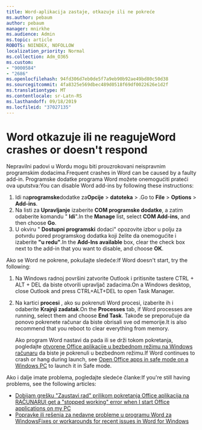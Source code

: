 ```yaml
---
title: Word-aplikacija zastaje, otkazuje ili ne pokreće
ms.author: pebaum
author: pebaum
manager: mnirkhe
ms.audience: Admin
ms.topic: article
ROBOTS: NOINDEX, NOFOLLOW
localization_priority: Normal
ms.collection: Adm_O365
ms.custom:
- "9000584"
- "2686"
ms.openlocfilehash: 94fd306d7eb0de5f7a9eb90b92ae49bd80c50d38
ms.sourcegitcommit: 4fa8325e569dbec489d0518f69df0022626e1d2f
ms.translationtype: MT
ms.contentlocale: sr-Latn-RS
ms.lasthandoff: 09/18/2019
ms.locfileid: "37027135"
---
```

# <a name="word-crashes-or-doesnt-respond"></a><span data-ttu-id="5d6ed-102">Word otkazuje ili ne reaguje</span><span class="sxs-lookup"><span data-stu-id="5d6ed-102">Word crashes or doesn't respond</span></span>

<span data-ttu-id="5d6ed-103">Nepravilni padovi u Wordu mogu biti prouzrokovani neispravnim programskim dodacima.</span><span class="sxs-lookup"><span data-stu-id="5d6ed-103">Frequent crashes in Word can be caused by a faulty add-in.</span></span> <span data-ttu-id="5d6ed-104">Programske dodatke programa Word možete onemogućiti prateći ova uputstva:</span><span class="sxs-lookup"><span data-stu-id="5d6ed-104">You can disable Word add-ins by following these instructions:</span></span>

1. <span data-ttu-id="5d6ed-105">Idi na**programske**dodatke za**Opcije** >  **datoteka** > .</span><span class="sxs-lookup"><span data-stu-id="5d6ed-105">Go to **File** > **Options** > **Add-ins**.</span></span>
2. <span data-ttu-id="5d6ed-106">Na listi za **Upravljanje** izaberite **COM programske dodatke**, a zatim odaberite komandu " **Idi**".</span><span class="sxs-lookup"><span data-stu-id="5d6ed-106">In the **Manage** list, select **COM Add-ins**, and then choose **Go**.</span></span>
3. <span data-ttu-id="5d6ed-107">U okviru " **Dostupni programski** dodaci" opozovite izbor u polju za potvrdu pored programskog dodatka koji želite da onemogućite i izaberite **"u redu"**.</span><span class="sxs-lookup"><span data-stu-id="5d6ed-107">In the **Add-Ins available** box, clear the check box next to the add-in that you want to disable, and choose **OK**.</span></span>

<span data-ttu-id="5d6ed-108">Ako se Word ne pokrene, pokušajte sledeće:</span><span class="sxs-lookup"><span data-stu-id="5d6ed-108">If Word doesn't start, try the following:</span></span>

1.   <span data-ttu-id="5d6ed-109">Na Windows radnoj površini zatvorite Outlook i pritisnite tastere CTRL + ALT + DEL da biste otvorili upravljač zadacima.</span><span class="sxs-lookup"><span data-stu-id="5d6ed-109">On a Windows desktop, close Outlook and press CTRL+ALT+DEL to open Task Manager.</span></span> 
2. <span data-ttu-id="5d6ed-110">Na kartici **procesi** , ako su pokrenuti Word procesi, izaberite ih i odaberite **Krajnji zadatak**.</span><span class="sxs-lookup"><span data-stu-id="5d6ed-110">On the **Processes** tab, if Word processes are running, select them and choose **End Task**.</span></span> <span data-ttu-id="5d6ed-111">Takođe se preporučuje da ponovo pokrenete računar da biste obrisali sve od memorije.</span><span class="sxs-lookup"><span data-stu-id="5d6ed-111">It is also recommend that you reboot to clear everything from memory.</span></span>

    <span data-ttu-id="5d6ed-112">Ako program Word nastavi da pada ili se drži tokom pokretanja, pogledajte [otvorene Office aplikacije u bezbednom režimu na Windows računaru](https://support.office.com/en-us/article/Open-Office-apps-in-safe-mode-on-a-Windows-PC-dedf944a-5f4b-4afb-a453-528af4f7ac72) da biste je pokrenuli u bezbednom režimu.</span><span class="sxs-lookup"><span data-stu-id="5d6ed-112">If Word continues to crash or hang during launch, see [Open Office apps in safe mode on a Windows PC](https://support.office.com/en-us/article/Open-Office-apps-in-safe-mode-on-a-Windows-PC-dedf944a-5f4b-4afb-a453-528af4f7ac72) to launch it in Safe mode.</span></span>

<span data-ttu-id="5d6ed-113">Ako i dalje imate problema, pogledajte sledeće članke:</span><span class="sxs-lookup"><span data-stu-id="5d6ed-113">If you're still having problems, see the following articles:</span></span> 
- [<span data-ttu-id="5d6ed-114">Dobijam grešku "Zaustavi rad" prilikom pokretanja Office aplikacija na RAČUNARU</span><span class="sxs-lookup"><span data-stu-id="5d6ed-114">I get a "stopped working" error when I start Office applications on my PC</span></span>](https://support.office.com/article/52bd7985-4e99-4a35-84c8-2d9b8301a2fa)
- [<span data-ttu-id="5d6ed-115">Popravke ili rešenja za nedavne probleme u programu Word za Windows</span><span class="sxs-lookup"><span data-stu-id="5d6ed-115">Fixes or workarounds for recent issues in Word for Windows</span></span>](https://support.office.com/article/bf6bf17c-2807-4871-83ce-e337ae8f0b86)